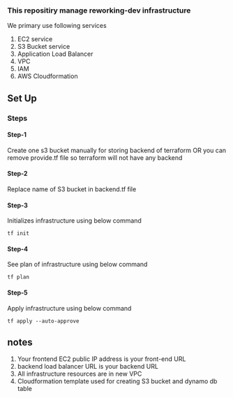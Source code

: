 ### This repositiry manage reworking-dev infrastructure

We primary use following services 
1. EC2 service
2. S3 Bucket service
3. Application Load Balancer 
4. VPC 
5. IAM 
6. AWS Cloudformation 

## Set Up

### Steps

#### Step-1
Create one s3 bucket manually for storing backend of terraform OR you can remove provide.tf file so terraform will not have any backend

#### Step-2
Replace name of S3 bucket in backend.tf file 

#### Step-3
Initializes infrastructure using below command

```shell
tf init
```

#### Step-4
See plan of infrastructure using below command

```shell
tf plan
```

#### Step-5
Apply infrastructure using below command

```shell
tf apply --auto-approve
```

## notes

1. Your frontend EC2 public IP address is your front-end URL
2. backend load balancer URL is your backend URL
3. All infrastructure resources are in new VPC 
4. Cloudformation template used for creating S3 bucket and dynamo db table 
